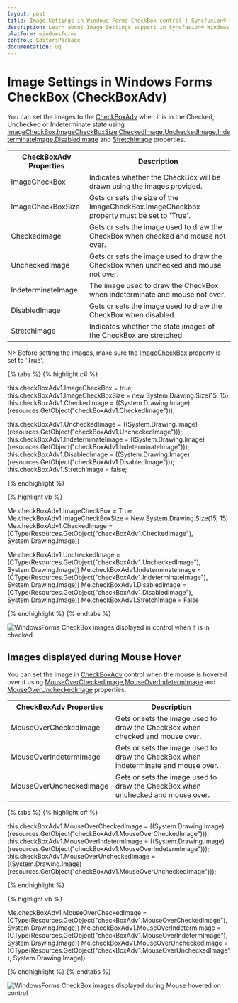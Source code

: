 ```yaml
---
layout: post
title: Image Settings in Windows Forms CheckBox control | Syncfusion®
description: Learn about Image Settings support in Syncfusion® Windows Forms CheckBox (CheckBoxAdv) control and more details.
platform: windowsforms
control: EditorsPackage
documentation: ug
---
```


# Image Settings in Windows Forms CheckBox (CheckBoxAdv)

You can set the images to the [CheckBoxAdv](https://help.syncfusion.com/cr/windowsforms/Syncfusion.Windows.Forms.Tools.CheckBoxAdv.html) when it is in the Checked, Unchecked or Indeterminate state using [ImageCheckBox](https://help.syncfusion.com/cr/windowsforms/Syncfusion.Windows.Forms.Tools.CheckRadioBase.html#Syncfusion_Windows_Forms_Tools_CheckRadioBase_ImageCheckBox),[ImageCheckBoxSize](https://help.syncfusion.com/cr/windowsforms/Syncfusion.Windows.Forms.Tools.CheckRadioBase.html#Syncfusion_Windows_Forms_Tools_CheckRadioBase_ImageCheckBoxSize),[CheckedImage](https://help.syncfusion.com/cr/windowsforms/Syncfusion.Windows.Forms.Tools.CheckRadioBase.html#Syncfusion_Windows_Forms_Tools_CheckRadioBase_CheckedImage),[UncheckedImage](https://help.syncfusion.com/cr/windowsforms/Syncfusion.Windows.Forms.Tools.CheckRadioBase.html#Syncfusion_Windows_Forms_Tools_CheckRadioBase_UncheckedImage),[IndeterminateImage](https://help.syncfusion.com/cr/windowsforms/Syncfusion.Windows.Forms.Tools.CheckBoxAdv.html#Syncfusion_Windows_Forms_Tools_CheckBoxAdv_IndeterminateImage),[DisabledImage](https://help.syncfusion.com/cr/windowsforms/Syncfusion.Windows.Forms.Tools.CheckRadioBase.html#Syncfusion_Windows_Forms_Tools_CheckRadioBase_DisabledImage) and [StretchImage](https://help.syncfusion.com/cr/windowsforms/Syncfusion.Windows.Forms.Tools.CheckRadioBase.html#Syncfusion_Windows_Forms_Tools_CheckRadioBase_StretchImage) properties.

<table>
<tr>
<th>
CheckBoxAdv Properties</th><th>
Description</th></tr>
<tr>
<td>
ImageCheckBox</td><td>
Indicates whether the CheckBox will be drawn using the images provided.</td></tr>
<tr>
<td>
ImageCheckBoxSize</td><td>
Gets or sets the size of the ImageCheckBox.ImageCheckbox property must be set to 'True'.</td></tr>
<tr>
<td>
CheckedImage</td><td>
Gets or sets the image used to draw the CheckBox when checked and mouse not over.</td></tr>
<tr>
<td>
UncheckedImage</td><td>
Gets or sets the image used to draw the CheckBox when unchecked and mouse not over.</td></tr>
<tr>
<td>
IndeterminateImage</td><td>
The image used to draw the CheckBox when indeterminate and mouse not over.</td></tr>
<tr>
<td>
DisabledImage</td><td>
Gets or sets the image used to draw the CheckBox when disabled.</td></tr>
<tr>
<td>
StretchImage</td><td>
Indicates whether the state images of the CheckBox are stretched.</td></tr>
</table>

N> Before setting the images, make sure the [ImageCheckBox](https://help.syncfusion.com/cr/windowsforms/Syncfusion.Windows.Forms.Tools.CheckRadioBase.html#Syncfusion_Windows_Forms_Tools_CheckRadioBase_ImageCheckBox) property is set to 'True'.

{% tabs %}
{% highlight c# %}

this.checkBoxAdv1.ImageCheckBox = true;
this.checkBoxAdv1.ImageCheckBoxSize = new System.Drawing.Size(15, 15);
this.checkBoxAdv1.CheckedImage = ((System.Drawing.Image)(resources.GetObject("checkBoxAdv1.CheckedImage")));

this.checkBoxAdv1.UncheckedImage = ((System.Drawing.Image)(resources.GetObject("checkBoxAdv1.UncheckedImage")));
this.checkBoxAdv1.IndeterminateImage = ((System.Drawing.Image)(resources.GetObject("checkBoxAdv1.IndeterminateImage")));
this.checkBoxAdv1.DisabledImage = ((System.Drawing.Image)(resources.GetObject("checkBoxAdv1.DisabledImage")));
this.checkBoxAdv1.StretchImage = false;

{% endhighlight %}

{% highlight vb %}

Me.checkBoxAdv1.ImageCheckBox = True
Me.checkBoxAdv1.ImageCheckBoxSize = New System.Drawing.Size(15, 15)
Me.checkBoxAdv1.CheckedImage = (CType(Resources.GetObject("checkBoxAdv1.CheckedImage"), System.Drawing.Image))

Me.checkBoxAdv1.UncheckedImage = (CType(Resources.GetObject("checkBoxAdv1.UncheckedImage"), System.Drawing.Image))
Me.checkBoxAdv1.IndeterminateImage = (CType(Resources.GetObject("checkBoxAdv1.IndeterminateImage"), System.Drawing.Image))
Me.checkBoxAdv1.DisabledImage = (CType(Resources.GetObject("checkBoxAdv1.DisabledImage"), System.Drawing.Image))
Me.checkBoxAdv1.StretchImage = False

{% endhighlight %}
{% endtabs %}

![WindowsForms CheckBox images displayed in control when it is in checked](overview_images/windowsforms-checkbox-images-displayed-when-checked.jpeg)

## Images displayed during Mouse Hover

You can set the image in [CheckBoxAdv](https://help.syncfusion.com/cr/windowsforms/Syncfusion.Windows.Forms.Tools.CheckBoxAdv.html) control when the mouse is hovered over it using [MouseOverCheckedImage](https://help.syncfusion.com/cr/windowsforms/Syncfusion.Windows.Forms.Tools.CheckRadioBase.html#Syncfusion_Windows_Forms_Tools_CheckRadioBase_MouseOverCheckedImage),[MouseOverIndetermImage](https://help.syncfusion.com/cr/windowsforms/Syncfusion.Windows.Forms.Tools.CheckBoxAdv.html#Syncfusion_Windows_Forms_Tools_CheckBoxAdv_MouseOverIndetermImage) and [MouseOverUncheckedImage](https://help.syncfusion.com/cr/windowsforms/Syncfusion.Windows.Forms.Tools.CheckRadioBase.html#Syncfusion_Windows_Forms_Tools_CheckRadioBase_MouseOverUncheckedImage) properties.

<table>
<tr>
<th>
CheckBoxAdv Properties</th><th>
Description</th></tr>
<tr>
<td>
MouseOverCheckedImage</td><td>
Gets or sets the image used to draw the CheckBox when checked and mouse over.</td></tr>
<tr>
<td>
MouseOverIndetermImage</td><td>
Gets or sets the image used to draw the CheckBox when indeterminate and mouse over.</td></tr>
<tr>
<td>
MouseOverUncheckedImage</td><td>
Gets or sets the image used to draw the CheckBox when unchecked and mouse over.</td></tr>
</table>

{% tabs %}
{% highlight c# %}

this.checkBoxAdv1.MouseOverCheckedImage = ((System.Drawing.Image)(resources.GetObject("checkBoxAdv1.MouseOverCheckedImage")));
this.checkBoxAdv1.MouseOverIndetermImage = ((System.Drawing.Image)(resources.GetObject("checkBoxAdv1.MouseOverIndetermImage")));
this.checkBoxAdv1.MouseOverUncheckedImage = ((System.Drawing.Image)(resources.GetObject("checkBoxAdv1.MouseOverUncheckedImage")));

{% endhighlight %}

{% highlight vb %}

Me.checkBoxAdv1.MouseOverCheckedImage = (CType(Resources.GetObject("checkBoxAdv1.MouseOverCheckedImage"), System.Drawing.Image))
Me.checkBoxAdv1.MouseOverIndetermImage = (CType(Resources.GetObject("checkBoxAdv1.MouseOverIndetermImage"), System.Drawing.Image))
Me.checkBoxAdv1.MouseOverUncheckedImage = (CType(Resources.GetObject("checkBoxAdv1.MouseOverUncheckedImage"), System.Drawing.Image))

{% endhighlight %}
{% endtabs %}

 ![WindowsForms CheckBox images displayed during Mouse hovered on control](overview_images/windowsforms-checkbox-images-displayed-during-mouse-hover.jpeg)

